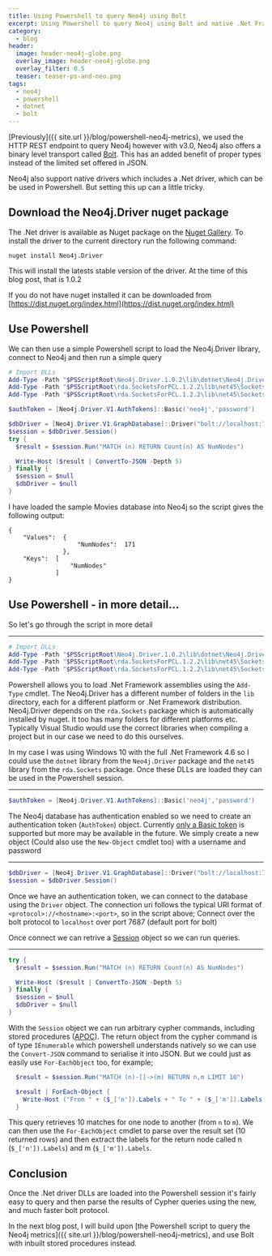 ```yaml
---
title: Using Powershell to query Neo4j using Bolt
excerpt: Using Powershell to query Neo4j using Bolt and native .Net Framework Graph Database driver
category:
  - blog
header:
  image: header-neo4j-globe.png
  overlay_image: header-neo4j-globe.png
  overlay_filter: 0.5
  teaser: teaser-ps-and-neo.png
tags:
  - neo4j
  - powershell
  - dotnet
  - bolt
---
```


[Previously]({{ site.url }}/blog/powershell-neo4j-metrics), we used the HTTP REST endpoint to query Neo4j however with v3.0, Neo4j also offers a binary level transport called [Bolt](https://neo4j.com/docs/developer-manual/current/terminology/#term-bolt).  This has an added benefit of proper types instead of the limited set offered in JSON.

Neo4j also support native drivers which includes a .Net driver, which can be be used in Powershell.  But setting this up can a little tricky.

## Download the Neo4j.Driver nuget package

The .Net driver is available as Nuget package on the [Nuget Gallery](https://www.nuget.org/packages/Neo4j.Driver).  To install the driver to the current directory run the following command:

``` batch
nuget install Neo4j.Driver
```

This will install the latests stable version of the driver.  At the time of this blog post, that is 1.0.2

If you do not have nuget installed it can be downloaded from [https://dist.nuget.org/index.html](https://dist.nuget.org/index.html)


## Use Powershell 

We can then use a simple Powershell script to load the Neo4j.Driver library, connect to Neo4j and then run a simple query

``` powershell
# Import DLLs
Add-Type -Path "$PSScriptRoot\Neo4j.Driver.1.0.2\lib\dotnet\Neo4j.Driver.dll"
Add-Type -Path "$PSScriptRoot\rda.SocketsForPCL.1.2.2\lib\net45\Sockets.Plugin.Abstractions.dll"
Add-Type -Path "$PSScriptRoot\rda.SocketsForPCL.1.2.2\lib\net45\Sockets.Plugin.dll"

$authToken = [Neo4j.Driver.V1.AuthTokens]::Basic('neo4j','password')

$dbDriver = [Neo4j.Driver.V1.GraphDatabase]::Driver("bolt://localhost:7687",$authToken)
$session = $dbDriver.Session()
try {
  $result = $session.Run("MATCH (n) RETURN Count(n) AS NumNodes")

  Write-Host ($result | ConvertTo-JSON -Depth 5)
} finally {
  $session = $null
  $dbDriver = $null
}
```

I have loaded the sample Movies database into Neo4j so the script gives the following output:

```
{                                           
    "Values":  {                            
                   "NumNodes":  171         
               },                           
    "Keys":  [                              
                 "NumNodes"                 
             ]                              
}
```

## Use Powershell - in more detail...

So let's go through the script in more detail

---

``` powershell
# Import DLLs
Add-Type -Path "$PSScriptRoot\Neo4j.Driver.1.0.2\lib\dotnet\Neo4j.Driver.dll"
Add-Type -Path "$PSScriptRoot\rda.SocketsForPCL.1.2.2\lib\net45\Sockets.Plugin.Abstractions.dll"
Add-Type -Path "$PSScriptRoot\rda.SocketsForPCL.1.2.2\lib\net45\Sockets.Plugin.dll"
```

Powershell allows you to load .Net Framework assemblies using the `Add-Type` cmdlet.  The Neo4j.Driver has a different number of folders in the `lib` directory, each for a different platform or .Net Framework distribution.  Neo4j.Driver depends on the `rda.Sockets` package which is automatically installed by nuget.  It too has many folders for different platforms etc.  Typically Visual Studio would use the correct libraries when compiling a project but in our case we need to do this ourselves.

In my case I was using Windows 10 with the full .Net Framework 4.6 so I could use the `dotnet` library from the `Neo4j.Driver` package and the `net45` library from the `rda.Sockets` package.  Once these DLLs are loaded they can be used in the Powershell session.

---

``` powershell
$authToken = [Neo4j.Driver.V1.AuthTokens]::Basic('neo4j','password')
```

The Neo4j database has authentication enabled so we need to create an authentication token (`AuthToken`) object.  Currently [only a Basic token](https://github.com/neo4j/neo4j-dotnet-driver/blob/1.0/Neo4j.Driver/Neo4j.Driver/V1/IAuthToken.cs#L53-L70) is supported but more may be available in the future.  We simply create a new object (Could also use the `New-Object` cmdlet too) with a username and password

---

``` powershell
$dbDriver = [Neo4j.Driver.V1.GraphDatabase]::Driver("bolt://localhost:7687",$authToken)
$session = $dbDriver.Session()
```

Once we have an authentication token, we can connect to the database using the `Driver` object.  The connection uri follows the typical URI format of `<protocol>://<hostname>:<port>`, so in the script above; Connect over the bolt protocol to `localhost` over port 7687 (default port for bolt)

Once connect we can retrive a [Session](https://github.com/neo4j/neo4j-dotnet-driver/blob/1.0/Neo4j.Driver/Neo4j.Driver/V1/IDriver.cs#L37-L45) object so we can run queries.

---

``` powershell
try {
  $result = $session.Run("MATCH (n) RETURN Count(n) AS NumNodes")

  Write-Host ($result | ConvertTo-JSON -Depth 5)
} finally {
  $session = $null
  $dbDriver = $null
}
```

With the `Session` object we can run arbitrary cypher commands, including stored procedures ([APOC](https://neo4j.com/blog/intro-user-defined-procedures-apoc/)).  The return object from the cypher command is of type `IEnumerable` which powershell understands natively so we can use the `Convert-JSON` command to serialise it into JSON.  But we could just as easily use `For-EachObject` too, for example;

``` powershell
  $result = $session.Run("MATCH (n)-[]->(m) RETURN n,m LIMIT 10")

  $result | ForEach-Object {
    Write-Host ("From " + ($_['n']).Labels + " To " + ($_['m']).Labels)
  }
```

This query retrieves 10 matches for one node to another (from `n` to `m`).  We can then use the `For-EachObject` cmdlet to parse over the result set (10 returned rows) and then extract the labels for the return node called n (`$_['n']).Labels`) and m (`$_['m']).Labels`.


## Conclusion

Once the .Net driver DLLs are loaded into the Powershell session it's fairly easy to query and then parse the results of Cypher queries using the new, and much faster bolt protocol.

In the next blog post, I will build upon [the Powershell script to query the Neo4j metrics]({{ site.url }}/blog/powershell-neo4j-metrics), and use Bolt with inbuilt stored procedures instead.
